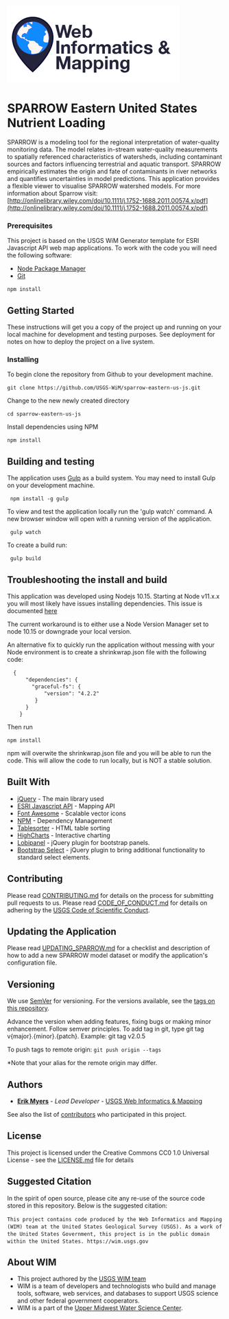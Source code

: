 ![WiM](wimlogo.png)

# SPARROW Eastern United States Nutrient Loading

SPARROW is a modeling tool for the regional interpretation of water-quality monitoring data. The model relates in-stream water-quality measurements to spatially referenced characteristics of watersheds, including contaminant sources and factors influencing terrestrial and aquatic transport. SPARROW empirically estimates the origin and fate of contaminants in river networks and quantifies uncertainties in model predictions. This application provides a flexible viewer to visualise SPARROW watershed models. For more information about Sparrow visit: [http://onlinelibrary.wiley.com/doi/10.1111/j.1752-1688.2011.00574.x/pdf](http://onlinelibrary.wiley.com/doi/10.1111/j.1752-1688.2011.00574.x/pdf)

### Prerequisites

This project is based on the USGS WiM Generator template for ESRI Javascript API web map applications. To work with the code you will need the following software:

-   [Node Package Manager](https://www.npmjs.com/)
-   [Git](https://desktop.github.com/)

```
npm install
```

## Getting Started

These instructions will get you a copy of the project up and running on your local machine for development and testing purposes. See deployment for notes on how to deploy the project on a live system.

### Installing

To begin clone the repository from Github to your development machine.

```
git clone https://github.com/USGS-WiM/sparrow-eastern-us-js.git
```

Change to the new newly created directory

```
cd sparrow-eastern-us-js
```

Install dependencies using NPM

```
npm install
```

## Building and testing

The application uses [Gulp](https://gulpjs.com/) as a build system. You may need to install Gulp on your development machine.

```
 npm install -g gulp
```

To view and test the application locally run the 'gulp watch' command. A new browser window will open with a running version of the application.

```
 gulp watch
```

To create a build run:

```
 gulp build
```

## Troubleshooting the install and build

This application was developed using Nodejs 10.15. Starting at Node v11.x.x you will most likely have issues installing dependencies. This issue is documented [here](https://stackoverflow.com/questions/55921442/how-to-fix-referenceerror-primordials-is-not-defined-in-node)

The current workaround is to either use a Node Version Manager set to node 10.15 or downgrade your local version.

An alternative fix to quickly run the application without messing with your Node environment is to create a shrinkwrap.json file with the following code:

```
  {
      "dependencies": {
        "graceful-fs": {
            "version": "4.2.2"
         }
      }
    }
```

Then run

```
npm install
```

npm will overwite the shrinkwrap.json file and you will be able to run the code. This will allow the code to run locally, but is NOT a stable solution.

## Built With

-   [jQuery](https://jquery.com/) - The main library used
-   [ESRI Javascript API](https://developers.arcgis.com/javascript/) - Mapping API
-   [Font Awesome](http://fontawesome.io/) - Scalable vector icons
-   [NPM](https://www.npmjs.com/) - Dependency Management
-   [Tablesorter](https://mottie.github.io/tablesorter/docs/) - HTML table sorting
-   [HighCharts](https://www.highcharts.com/) - Interactive charting
-   [Lobipanel](https://github.com/arboshiki/lobipanel) - jQuery plugin for bootstrap panels.
-   [Bootstrap Select](https://silviomoreto.github.io/bootstrap-select/) - jQuery plugin to bring additional functionality to standard select elements.

## Contributing

Please read [CONTRIBUTING.md](CONTRIBUTING.md) for details on the process for submitting pull requests to us. Please read [CODE_OF_CONDUCT.md](CODE_OF_CONDUCT.md) for details on adhering by the [USGS Code of Scientific Conduct](https://www2.usgs.gov/fsp/fsp_code_of_scientific_conduct.asp).

## Updating the Application

Please read [UPDATING_SPARROW.md](UPDATING_SPARROW.md) for a checklist and description of how to add a new SPARROW model dataset or modify the application's configuration file.

## Versioning

We use [SemVer](http://semver.org/) for versioning. For the versions available, see the [tags on this repository](../../tags).

Advance the version when adding features, fixing bugs or making minor enhancement. Follow semver principles. To add tag in git, type git tag v{major}.{minor}.{patch}. Example: git tag v2.0.5

To push tags to remote origin: `git push origin --tags`

\*Note that your alias for the remote origin may differ.

## Authors

-   **[Erik Myers](https://www.usgs.gov/staff-profiles/erik-s-myers)** - _Lead Developer_ - [USGS Web Informatics & Mapping](https://wim.usgs.gov/)

See also the list of [contributors](../../graphs/contributors) who participated in this project.

## License

This project is licensed under the Creative Commons CC0 1.0 Universal License - see the [LICENSE.md](LICENSE.md) file for details

## Suggested Citation

In the spirit of open source, please cite any re-use of the source code stored in this repository. Below is the suggested citation:

`This project contains code produced by the Web Informatics and Mapping (WIM) team at the United States Geological Survey (USGS). As a work of the United States Government, this project is in the public domain within the United States. https://wim.usgs.gov`

## About WIM

-   This project authored by the [USGS WIM team](https://wim.usgs.gov)
-   WIM is a team of developers and technologists who build and manage tools, software, web services, and databases to support USGS science and other federal government cooperators.
-   WIM is a part of the [Upper Midwest Water Science Center](https://www.usgs.gov/centers/wisconsin-water-science-center).
